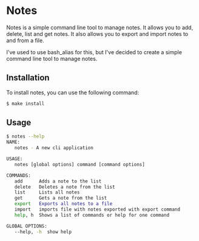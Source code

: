 # Notes
Notes is a simple command line tool to manage notes. It allows you to add, delete, list and get notes. It also allows you to export and import notes to and from a file.

I've used to use bash_alias for this, but I've decided to create a simple command line tool to manage notes.

## Installation
To install notes, you can use the following command:
```bash
$ make install
```

## Usage
```bash
$ notes --help
NAME:
   notes - A new cli application

USAGE:
   notes [global options] command [command options]

COMMANDS:
   add      Adds a note to the list
   delete   Deletes a note from the list
   list     Lists all notes
   get      Gets a note from the list
   export   Exports all notes to a file
   import   imports file with notes exported with export command
   help, h  Shows a list of commands or help for one command

GLOBAL OPTIONS:
   --help, -h  show help
```
